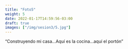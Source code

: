 ```yaml
---
title: "Foto5"
weight: 5
date: 2022-01-17T14:59:56-03:00
draft: true
images: ["/img/sesion3/5.jpg"]
---
```


“Construyendo mi casa…Aquí es la cocina…aquí el portón”